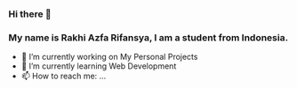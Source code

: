 ### Hi there 👋

### My name is Rakhi Azfa Rifansya, I am a student from Indonesia.

- 🔭 I’m currently working on My Personal Projects
- 🌱 I’m currently learning Web Development
- 📫 How to reach me: ...

